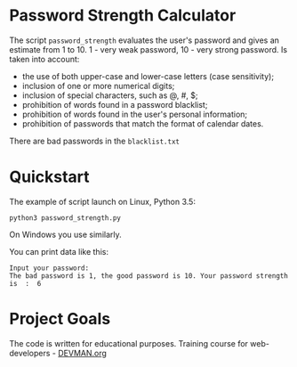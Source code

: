 # Password Strength Calculator 
The script ```password_strength``` evaluates the user's password and gives an estimate from 1 to 10. 1 - very weak password, 10 - very strong password. Is taken into account: 


   - the use of both upper-case and lower-case letters (case sensitivity);
   - inclusion of one or more numerical digits;
   - inclusion of special characters, such as @, #, $;
   - prohibition of words found in a password blacklist;
   - prohibition of words found in the user's personal information;
   - prohibition of passwords that match the format of calendar dates.

There are bad passwords in the ```blacklist.txt```


# Quickstart 

The example of script launch on Linux, Python 3.5:
```
python3 password_strength.py 
```
On Windows you use similarly.

You can print data like this: 
```
Input your password: 
The bad password is 1, the good password is 10. Your password strength is  :  6

```

# Project Goals

The code is written for educational purposes. Training course for web-developers -
[DEVMAN.org](https://devman.org)